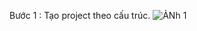 Bước 1 : Tạo project theo cấu trúc.
![ẢNh 1](relative/path/to/filmvuejs/images/1png.png?raw=true "Title")
